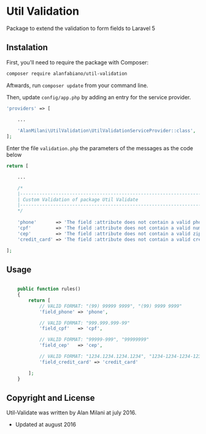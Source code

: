 # Util Validation

Package to extend the validation to form fields to Laravel 5



## Instalation

First, you'll need to require the package with Composer:

```sh
composer require alanfabiano/util-validation
```

Aftwards, run `composer update` from your command line.

Then, update `config/app.php` by adding an entry for the service provider.

```php
'providers' => [
	
	...

	'AlanMilani\UtilValidation\UtilValidationServiceProvider::class',
];
```

Enter the file `validation.php` the parameters of the messages as the code below

```php
return [

	...

	/*
    |--------------------------------------------------------------------------
    | Custom Validation of package Util Validate
    |--------------------------------------------------------------------------
    */
	
	'phone'       => 'The field :attribute does not contain a valid phone number',
	'cpf'         => 'The field :attribute does not contain a valid number',
	'cep'         => 'The field :attribute does not contain a valid zip code',
    'credit_card' => 'The field :attribute does not contain a valid credit card',

];
```




## Usage

```php

	public function rules()
	{
    	return [
    		// VALID FORMAT: "(99) 99999 9999", "(99) 9999 9999"
    		'field_phone' => 'phone',

    		// VALID FORMAT: "999.999.999-99"
    		'field_cpf'   => 'cpf',

    		// VALID FORMAT: "99999-999", "99999999"
    		'field_cep'   => 'cep',

            // VALID FORMAT: "1234.1234.1234.1234", "1234-1234-1234-1234", "1234123412341234"
            'field_credit_card' => 'credit_card'

    	];
    }
```


## Copyright and License

Util-Validate was written by Alan Milani at july 2016.

* Updated at august 2016
